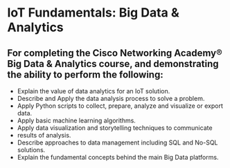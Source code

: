 # IoT Fundamentals: Big Data & Analytics

## For completing the Cisco Networking Academy® Big Data & Analytics course, and demonstrating the ability to perform the following:
* Explain the value of data analytics for an IoT solution.
* Describe and Apply the data analysis process to solve a problem.
* Apply Python scripts to collect, prepare, analyze and visualize or export data.
* Apply basic machine learning algorithms.
* Apply data visualization and storytelling techniques to communicate
* results of analysis.
* Describe approaches to data management including SQL and No-SQL solutions.
* Explain the fundamental concepts behind the main Big Data platforms.

